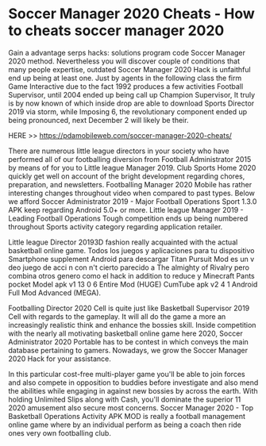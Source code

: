 # Soccer Manager 2020 Cheats - How to cheats soccer manager 2020

Gain a advantage serps hacks: solutions program code Soccer Manager 2020 method. Nevertheless you will discover couple of conditions that many people expertise, outdated Soccer Manager 2020 Hack is unfaithful end up being at least one. Just by agents in the following class the firm Game Interactive due to the fact 1992 produces a few activities Football Supervisor, until 2004 ended up being call up Champion Supervisor, It truly is by now known of which inside drop are able to download Sports Director 2019 via storm, while Imposing 6, the revolutionary component ended up being pronounced, next December 2 will likely be their.

HERE >> https://pdamobileweb.com/soccer-manager-2020-cheats/

There are numerous little league directors in your society who have performed all of our footballing diversion from Football Administrator 2015 by means of for you to Little league Manager 2019. Club Sports Home 2020 quickly get well on account of the bright development regarding chores, preparation, and newsletters. Footballing Manager 2020 Mobile has rather interesting changes throughout video when compared to past types. Below we afford Soccer Administrator 2019 - Major Football Operations Sport 1.3.0 APK keep regarding Android 5.0+ or more. Little league Manager 2019 - Leading Football Operations Tough competition ends up being numbered throughout Sports activity category regarding application retailer.

Little league Director 20193D fashion really acquainted with the actual basketball online game. Todos los juegos y aplicaciones para tu dispositivo Smartphone supplement Android para descargar Titan Pursuit Mod es un v deo juego de acci n con n't cierto parecido a The almighty of Rivalry pero combina otros genero como el hack in addition to reduce y Minecraft Pants pocket Model apk v1 13 0 6 Entire Mod (HUGE) CumTube apk v2 4 1 Android Full Mod Advanced (MEGA).

Footballing Director 2020 Cell is quite just like Basketball Supervisor 2019 Cell with regards to the gameplay. It will all do the game a more an increasingly realistic think and enhance the bossies skill. Inside competition with the nearly all motivating basketball online game here 2020, Soccer Administrator 2020 Portable has to be contest in which conveys the main database pertaining to gamers. Nowadays, we grow the Soccer Manager 2020 Hack for your assistance.

In this particular cost-free multi-player game you'll be able to join forces and also compete in opposition to buddies before investigate and also mend the abilities while engaging in against new bossies by across the earth. With holding Unlimited Slips along with Cash, you'll dominate the superior 11 2020 amusement also secure most concerns. Soccer Manager 2020 - Top Basketball Operations Activity APK MOD is really a football management online game where by an individual perform as being a coach then ride ones very own footballing club.
